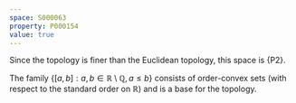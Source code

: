 ```yaml
---
space: S000063
property: P000154
value: true
---
```


Since the topology is finer than the Euclidean topology, this space is {P2}.

The family $\{ [a,b]: a,b\in\mathbb R\setminus\mathbb Q, a\leq b\}$ consists of order-convex sets (with respect to the standard order on $\mathbb R$)
and is a base for the topology.
